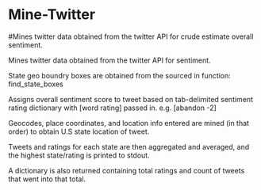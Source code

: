 Mine-Twitter
============

#Mines twitter data obtained from the twitter API for crude estimate overall sentiment.

Mines twitter data obtained from the twitter API for sentiment.

State geo boundry boxes are obtained from the sourced in function: find_state_boxes

Assigns overall sentiment score to tweet based on tab-delimited sentiment rating dictionary with [word    rating] passed in. e.g. [abandon	-2]

Geocodes, place coordinates, and location info entered are mined (in that order) to obtain U.S state location of tweet.

Tweets and ratings for each state are then aggregated and averaged, and the highest state/rating is printed to stdout.

A dictionary is also returned containing total ratings and count of tweets that went into that total.

